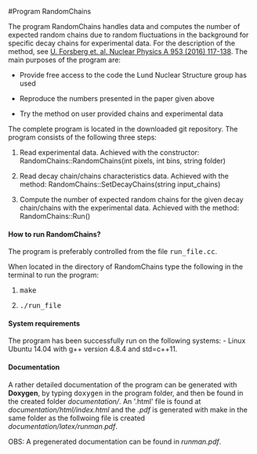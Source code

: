 #Program RandomChains

The program RandomChains handles data and computes the number
of expected random chains due to random fluctuations in the
background for specific decay chains for experimental
data. For the description of the method, see <a
href="http://www.sciencedirect.com/science/article/pii/S0375947416300768">U. Forsberg
et. al. Nuclear Physics A 953 (2016) 117-138</a>. The main
purposes of the program are:

- Provide free access to the code the Lund Nuclear Structure group has
used

- Reproduce the numbers presented in the paper given
above

- Try the method on user provided chains and experimental data

The complete program is located in the downloaded git repository.
The program consists of the following three steps:

1. Read experimental data. Achieved with the constructor:
   RandomChains::RandomChains(int pixels, int bins, string folder)

2. Read decay chain/chains characteristics data. Achieved with the method:
   RandomChains::SetDecayChains(string input_chains)

3. Compute the number of expected random chains for the given
   decay chain/chains with the experimental data. Achieved
   with the method: RandomChains::Run()

<h4>How to run RandomChains? </h4>
The program is preferably controlled from the file <tt>run_file.cc</tt>.

When located in the directory of RandomChains type the following in the terminal to run the program:

1. <tt> make </tt>

2. <tt> ./run_file </tt>

<h4>System requirements</h4>
The program has been successfully run on the following systems:
- Linux Ubuntu 14.04 with g++ version 4.8.4 and std=c++11.

<h4>Documentation</h4>
A rather detailed documentation of the program can be generated with <b>Doxygen</b>, by typing <tt>doxygen</tt> in the program folder, and then be found in the created folder <i>documentation/</i>. An '.html' file is found at <i>documentation/html/index.html</i> and the <i>.pdf</i> is generated with make in the same folder as the follwoing file is created <i>documentation/latex/runman.pdf</i>.

OBS: A pregenerated documentation can be found in <i>runman.pdf</i>.
